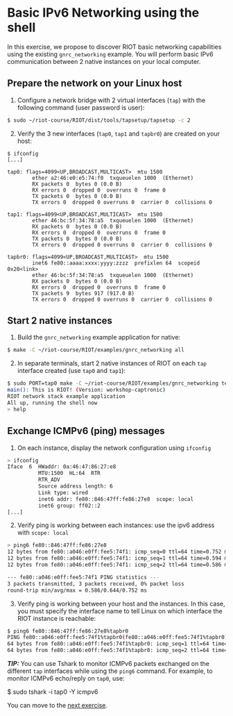 # Basic IPv6 Networking using the shell

In this exercise, we propose to discover RIOT basic networking capabilities
using the existing `gnrc_networking` example.
You will perform basic IPv6 communication between 2 native instances on
your local computer.

## Prepare the network on your Linux host

1. Configure a network bridge with 2 virtual interfaces (`tap`) with the
   following command (user password is user):

  ```sh
  $ sudo ~/riot-course/RIOT/dist/tools/tapsetup/tapsetup -c 2

  ```

2. Verify the 3 new interfaces (`tap0`, `tap1` and `tapbr0`) are created on
  your host:
  ```
  $ ifconfig
  [...]

  tap0: flags=4099<UP,BROADCAST,MULTICAST>  mtu 1500
          ether a2:46:e0:e5:74:f0  txqueuelen 1000  (Ethernet)
          RX packets 0  bytes 0 (0.0 B)
          RX errors 0  dropped 0  overruns 0  frame 0
          TX packets 0  bytes 0 (0.0 B)
          TX errors 0  dropped 0 overruns 0  carrier 0  collisions 0

  tap1: flags=4099<UP,BROADCAST,MULTICAST>  mtu 1500
          ether 46:bc:5f:34:78:a5  txqueuelen 1000  (Ethernet)
          RX packets 0  bytes 0 (0.0 B)
          RX errors 0  dropped 0  overruns 0  frame 0
          TX packets 0  bytes 0 (0.0 B)
          TX errors 0  dropped 0 overruns 0  carrier 0  collisions 0

  tapbr0: flags=4099<UP,BROADCAST,MULTICAST>  mtu 1500
          inet6 fe80::aaaa:xxxx:yyyy:zzzz  prefixlen 64  scopeid 0x20<link>
          ether 46:bc:5f:34:78:a5  txqueuelen 1000  (Ethernet)
          RX packets 0  bytes 0 (0.0 B)
          RX errors 0  dropped 0  overruns 0  frame 0
          TX packets 9  bytes 917 (917.0 B)
          TX errors 0  dropped 0 overruns 0  carrier 0  collisions 0
  ```

## Start 2 native instances

1. Build the `gnrc_networking` example application for native:

  ```sh
  $ make -C ~/riot-course/RIOT/examples/gnrc_networking all
  ```

2. In separate terminals, start 2 native instances of RIOT on each `tap`
interface created (use `tap0` and `tap1`):

  ```sh
  $ sudo PORT=tap0 make -C ~/riot-course/RIOT/examples/gnrc_networking term
  main(): This is RIOT! (Version: workshop-captronic)
  RIOT network stack example application
  All up, running the shell now
  > help
  ```

## Exchange ICMPv6 (ping) messages

1. On each instance, display the network configuration using `ifconfig`

  ```sh
  > ifconfig
  Iface  6  HWaddr: 0a:46:47:86:27:e8
            MTU:1500  HL:64  RTR  
            RTR_ADV  
            Source address length: 6
            Link type: wired
            inet6 addr: fe80::846:47ff:fe86:27e8  scope: local
            inet6 group: ff02::2
  [...]
  ```

2. Verify ping is working between each instances: use the ipv6 address with
   `scope: local`
  ```sh
  > ping6 fe80::846:47ff:fe86:27e8
  12 bytes from fe80::a046:e0ff:fee5:74f1: icmp_seq=0 ttl=64 time=0.752 ms
  12 bytes from fe80::a046:e0ff:fee5:74f1: icmp_seq=1 ttl=64 time=0.594 ms
  12 bytes from fe80::a046:e0ff:fee5:74f1: icmp_seq=2 ttl=64 time=0.586 ms

  --- fe80::a046:e0ff:fee5:74f1 PING statistics ---
  3 packets transmitted, 3 packets received, 0% packet loss
  round-trip min/avg/max = 0.586/0.644/0.752 ms
  ```

3. Verify ping is working between your host and the instances. In this case, you
  must specify the interface name to tell Linux on which interface the RIOT
  instance is reachable:
  ```sh
  $ ping6 fe80::846:47ff:fe86:27e8%tapbr0
  PING fe80::a046:e0ff:fee5:74f1%tapbr0(fe80::a046:e0ff:fee5:74f1%tapbr0) 56 data bytes
  64 bytes from fe80::a046:e0ff:fee5:74f1%tapbr0: icmp_seq=1 ttl=64 time=0.293 ms
  64 bytes from fe80::a046:e0ff:fee5:74f1%tapbr0: icmp_seq=2 ttl=64 time=0.548 ms
  ```

**_TIP:_** You can use Tshark to monitor ICMPv6 packets exchanged on the
different `tap` interfaces while using the `ping6` command. For example, to
monitor ICMPv6 echo/reply on `tap0`, use:

  $ sudo tshark -i tap0 -Y icmpv6

You can move to the
[next exercise](https://github.com/aabadie/riot-course-exercises/tree/master/riot-networking/shell-udp-native).
